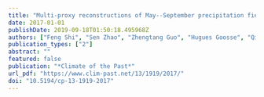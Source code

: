 ```yaml
---
title: "Multi-proxy reconstructions of May--September precipitation field in China over the past 500 years"
date: 2017-01-01
publishDate: 2019-09-18T01:50:18.495968Z
authors: ["Feng Shi", "Sen Zhao", "Zhengtang Guo", "Hugues Goosse", "Qiuzhen Yin"]
publication_types: ["2"]
abstract: ""
featured: false
publication: "*Climate of the Past*"
url_pdf: "https://www.clim-past.net/13/1919/2017/"
doi: "10.5194/cp-13-1919-2017"
---
```


